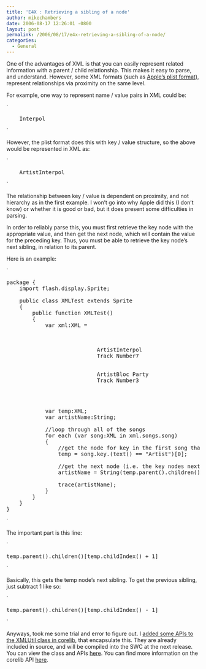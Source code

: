 ```yaml
---
title: 'E4X : Retrieving a sibling of a node'
author: mikechambers
date: 2006-08-17 12:26:01 -0800
layout: post
permalink: /2006/08/17/e4x-retrieving-a-sibling-of-a-node/
categories:
  - General
---
```



One of the advantages of XML is that you can easily represent related information with a parent / child relationship. This makes it easy to parse, and understand. However, some XML formats (such as [Apple&#8217;s plist format][1]), represent relationships via proximity on the same level.

For example, one way to represent name / value pairs in XML could be:  
<!--more-->

  
`
<pre>
	<Artist>Interpol</Artist>
</pre>
<p>`

However, the plist format does this with key / value structure, so the above would be represented in XML as:

`
<pre>
	<key>Artist</key><string>Interpol</string>
</pre>
<p>`

The relationship between key / value is dependent on proximity, and not hierarchy as in the first example. I won&#8217;t go into why Apple did this (I don&#8217;t know) or whether it is good or bad, but it does present some difficulties in parsing.

In order to reliably parse this, you must first retrieve the key node with the appropriate value, and then get the next node, which will contain the value for the preceding key. Thus, you must be able to retrieve the key node&#8217;s next sibling, in relation to its parent.

Here is an example:

`
<pre>
package {
	import flash.display.Sprite;

	public class XMLTest extends Sprite
	{
		public function XMLTest()
		{
			var xml:XML = 
				<xml>
					<songs>
						<song>
							<key>Artist</key><string>Interpol</string>
							<key>Track Number</key><int>7</int>
						</song>
						<song>
							<key>Artist</key><string>Bloc Party</string>
							<key>Track Number</key><int>3</int>
						</song>						
					</songs>
				</xml>
				
			var temp:XML;
			var artistName:String;	
			
			//loop through all of the songs
			for each (var song:XML in xml.songs.song)
			{
				//get the node for key in the first song that has the Artist value
				temp = song.key.(text() == "Artist")[0];
				
				//get the next node (i.e. the key nodes next sibling). and save it as a Stirng
				artistName = String(temp.parent().children()[temp.childIndex() + 1]);
				
				trace(artistName);
			}	
		}
	}
}
</pre>
<p>`

The important part is this line:

`
<pre>temp.parent().children()[temp.childIndex() + 1]</pre>
<p>`

Basically, this gets the temp node&#8217;s next sibling. To get the previous sibling, just subtract 1 like so:

`
<pre>
temp.parent().children()[temp.childIndex() - 1]
</pre>
<p>`

Anyways, took me some trial and error to figure out. I [added some APIs to the XMLUtil class in corelib][2], that encapsulate this. They are already included in source, and will be compiled into the SWC at the next release. You can view the class and APIs [here][2]. You can find more information on the corelib API [here][3].

 [1]: http://www.google.com/search?q=apple%20plist%20xml
 [2]: http://labs.adobe.com/svn/flashplatform/?/projects/corelib/trunk/src/actionscript3/com/adobe/utils/XMLUtil.as
 [3]: http://labs.adobe.com/wiki/index.php/ActionScript_3:resources:apis:libraries#corelib